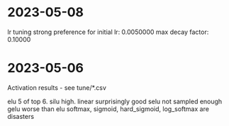 2023-05-08
==========

lr tuning
strong preference for
initial lr:       0.0050000
max decay factor: 0.10000

2023-05-06
==========

Activation results - see tune/*.csv

elu 5 of top 6.
silu high.
linear surprisingly good
selu not sampled enough
gelu worse than elu
softmax, sigmoid, hard_sigmoid, log_softmax are disasters
